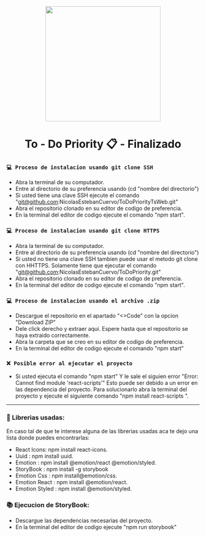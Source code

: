 <div id="Header" align="center">

   <img src="https://media.giphy.com/media/kR4Hv9lSy5ptAnck0u/giphy.gif" width="300">   
   <h1 align="center">To - Do Priority 📋 - Finalizado</h1>

</div>
   
### `💻 Proceso de instalacion usando git clone SSH`

- Abra la terminal de su computador.
- Entre al directorio de su preferencia usando (cd "nombre del directorio")
- Si usted tiene una clave SSH ejecute el comando "git@github.com:NicolasEstebanCuervo/ToDoPriorityTsWeb.git"
- Abra el repositorio clonado en su editor de codigo de preferencia.
- En la terminal del editor de codigo ejecute el comando "npm start".

### `💻 Proceso de instalacion usando git clone HTTPS`

- Abra la terminal de su computador.
- Entre al directorio de su preferencia usando (cd "nombre del directorio")
- Si usted no tiene una clave SSH tambien puede usar el metodo git clone con HHTTPS. Solamente tiene que ejecutar el comando "git@github.com:NicolasEstebanCuervo/ToDoPriority.git"
- Abra el repositorio clonado en su editor de codigo de preferencia.
- En la terminal del editor de codigo ejecute el comando "npm start".

### `💻 Proceso de instalacion usando el archivo .zip`

- Descargue el repositorio en el apartado "<>Code" con la opcion "Download ZIP"
- Dele click derecho y extraer aqui. Espere hasta que el repositorio se haya extraido correctamente.
- Abra la carpeta que se creo en su editor de codigo de preferencia.
- En la terminal del editor de codigo ejecute el comando "npm start"

### `❌ Posible error al ejecutar el proyecto`

- Si usted ejecuta el comando "npm start" Y le sale el siguien error "Error: Cannot find module 'react-scripts'" Esto puede ser debido a un error
en las dependencia del proyecto. Para solucionarlo abra la terminal del proyecto y ejecute el siguiente comando "npm install react-scripts
".

---

###  📘 Librerias usadas:
   
En caso tal de que te interese alguna de las librerias usadas aca te dejo una lista donde puedes encontrarlas:

- React Icons: npm install react-icons.
- Uuid : npm install uuid.
- Emotion : npm install @emotion/react @emotion/styled.
- StoryBook : npm install -g storybook
- Emotion Css : npm install@emotion/css.
- Emotion React : npm install @emotion/react.
- Emotion Styled : npm install @emotion/styled.

###  📚 Ejecucion de StoryBook:

-  Descargue las dependencias necesarias del proyecto.
-  En la terminal del editor de codigo ejecute "npm run storybook"

   
